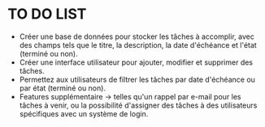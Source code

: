 <h1>TO DO LIST</h1>

- Créer une base de données pour stocker les tâches à accomplir, avec des champs tels que le titre, la description, la date d'échéance et l'état (terminé ou non).
- Créer une interface utilisateur pour ajouter, modifier et supprimer des tâches.
- Permettez aux utilisateurs de filtrer les tâches par date d'échéance ou par état (terminé ou non).
- Features supplémentaire -> telles qu'un rappel par e-mail pour les tâches à venir, ou la possibilité d'assigner des tâches à des utilisateurs spécifiques avec un système de login.